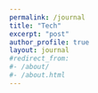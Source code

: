 ```yaml
---
permalink: /journal
title: "Tech"
excerpt: "post"
author_profile: true
layout: journal
#redirect_from:
#- /about/
#- /about.html
---
```

